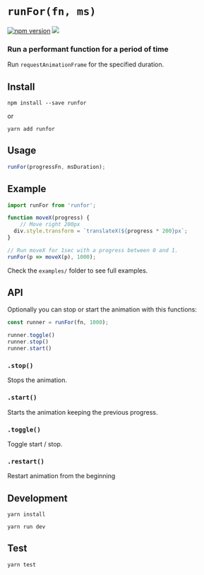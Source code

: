 # `runFor(fn, ms)`

[![npm version](https://badge.fury.io/js/runfor.svg?v1)](https://badge.fury.io/js/runfor)
![](https://img.shields.io/github/size/brunnolou/runfor/lib/index.min.js.svg)

### Run a performant function for a period of time
Run `requestAnimationFrame` for the specified duration.

## Install
`npm install --save runfor`

or

`yarn add runfor`

## Usage
```js
runFor(progressFn, msDuration);
```

## Example
```js
import runFor from 'runfor';

function moveX(progress) {
	// Move right 200px
  div.style.transform = `translateX(${progress * 200}px`;
}

// Run moveX for 1sec with a progress between 0 and 1.
runFor(p => moveX(p), 1000);

```

Check the `examples/` folder to see full examples.

## API

Optionally you can stop or start the animation with this functions:
```js
const runner = runFor(fn, 1000);

runner.toggle()
runner.stop()
runner.start()
```

### `.stop()`
Stops the animation.
### `.start()`
Starts the animation keeping the previous progress.
### `.toggle()`
Toggle start / stop.
### `.restart()`
Restart animation from the beginning


## Development
`yarn install`

`yarn run dev`

## Test
`yarn test`
